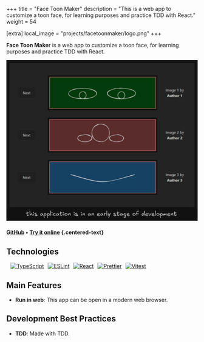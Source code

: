 +++
title = "Face Toon Maker"
description = "This is a web app to customize a toon face, for learning purposes and practice TDD with React."
weight = 54

[extra]
local_image = "projects/facetoonmaker/logo.png"
+++

**Face Toon Maker** is a web app to customize a toon face, for learning purposes and practice TDD with React.

![Face Toon Maker screenshot](./screenshot.png)

#### [GitHub](https://github.com/darellanodev/face-toon-maker) • [Try it online](https://darellanodev.github.io/face-toon-maker/) {.centered-text}

## Technologies

<div style="display: flex; flex-wrap: wrap; gap: 10px; margin: .8em">
    <a href="https://www.typescriptlang.org/">
        <img src="https://img.shields.io/badge/TypeScript-007ACC?style=flat&logo=typescript&logoColor=white" alt="TypeScript">
    </a>
    <a href="https://eslint.org">
        <img src="https://img.shields.io/badge/ESLint-4B32C3?style=flat&logo=eslint&logoColor=white" alt="ESLint">
    </a>
    <a href="https://reactjs.org">
        <img src="https://img.shields.io/badge/React-20232A?style=flat&logo=react&logoColor=%2361DAFB" alt="React">
    </a>
    <a href="https://prettier.io">
        <img src="https://img.shields.io/badge/Prettier-F7B93E?style=flat&logo=prettier&logoColor=black" alt="Prettier">
    </a>
    <a href="https://vitest.dev">
        <img src="https://img.shields.io/badge/Vitest-646CFF?style=flat&logo=vitest&logoColor=white" alt="Vitest">
    </a>
</div>

## Main Features

- **Run in web**: This app can be open in a modern web browser.

## Development Best Practices

- **TDD**: Made with TDD.
